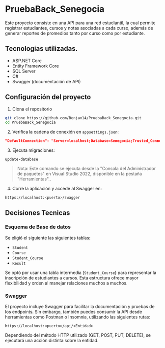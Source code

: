 # PruebaBack_Senegocia

Este proyecto consiste en una API para una red estudiantil, la cual permite registrar estudiantes, cursos y notas asociadas a cada curso, además de generar reportes de promedios tanto por curso como por estudiante.

## Tecnologias utilizadas.

* ASP.NET Core
* Entity Framework Core
* SQL Server
* C#
* Swagger (documentación de API)

## Configuración del proyecto

1. Clona el repositorio

```bash
git clone https://github.com/Benjax14/PruebaBack_Senegocia.git
cd PruebaBack_Senegocia
```

2. Verifica la cadena de conexión en `appsettings.json`:

```json
"DefaultConnection": "Server=localhost;Database=Senegocia;Trusted_Connection=True;TrustServerCertificate=True;"
```

3. Ejecuta migraciones:

```Consola del Administrador de paquetes
update-database
```


> Nota: Este comando se ejecuta desde la "Consola del Administrador de paquetes" en Visual Studio 2022, disponible en la pestaña "Herramientas"..

4. Corre la aplicación y accede al Swagger en:

```bash
https://localhost:<puerto>/swagger
```

## Decisiones Tecnicas

### Esquema de Base de datos

Se eligió el siguiente las siguientes tablas:

* `Student`
* `Course`
* `Student_Course`
* `Result`

Se optó por usar una tabla intermedia (`Student_Course`) para representar la inscripción de estudiantes a cursos. Esta estructura ofrece mayor flexibilidad y orden al manejar relaciones muchos a muchos.

### Swagger

El proyecto incluye Swagger para facilitar la documentación y pruebas de los endpoints. Sin embargo, también puedes consumir la API desde herramientas como Postman o Insomnia, utilizando las siguientes rutas:

```
https://localhost:<puerto>/api/<Entidad>
```

Dependiendo del método HTTP utilizado (GET, POST, PUT, DELETE), se ejecutará una acción distinta sobre la entidad.